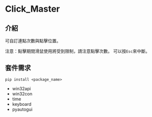# Click_Master
## 介紹
可自訂連點次數與點擊位置。

注意：點擊期間滑鼠使用將受到限制，請注意點擊次數。
可以按`Esc`來中斷。
## 套件需求
`pip install <package_name>`
- win32api
- win32con
- time
- keyboard
- pyautogui
